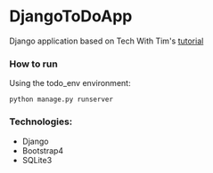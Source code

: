 # DjangoToDoApp

Django application based on Tech With Tim's [tutorial](https://www.techwithtim.net/tutorials/django/setup/)

### **How to run**
Using the todo_env environment:

`python manage.py runserver`

### **Technologies**:
 - Django
 - Bootstrap4
 - SQLite3
